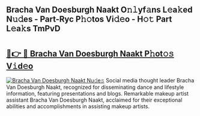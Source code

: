 ## Bracha Van Doesburgh Naakt O𝚗𝚕yf𝚊ns L𝚎a𝚔ed N𝚞𝚍es - Part-Ryc P𝚑𝚘tos Vi𝚍𝚎o - H𝚘𝚝 Part L𝚎a𝚔s TmPvD

# <h2><a href="http://kf3082v.oniu.top/?m=Bracha+Van+Doesburgh+Naakt">🔗👉 🔴 Bracha Van Doesburgh Naakt P𝚑ot𝚘𝚜 V𝚒d𝚎o</a></h2>

[![Bracha Van Doesburgh Naakt Nu𝚍e𝚜](https://i.imgur.com/0qMVB7G.gif)](http://kf3082v.oniu.top/?m=Bracha+Van+Doesburgh+Naakt)
Social media thought leader Bracha Van Doesburgh Naakt, recognized for disseminating dance and lifestyle information, featuring presentations and blogs. Remarkable makeup artist assistant Bracha Van Doesburgh Naakt, acclaimed for their exceptional abilities and accomplishments in assisting makeup artists.  
